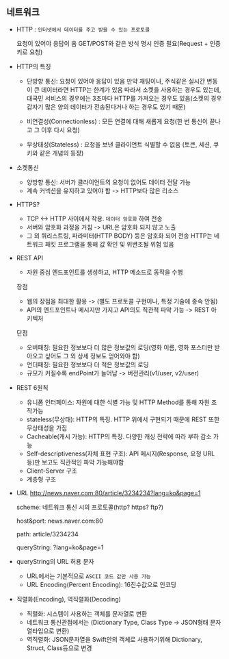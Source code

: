 ## 네트워크

* HTTP : `인터넷에서 데이터를 주고 받을 수 있는 프로토콜`

    요청이 있어야 응답이 옴
    GET/POST와 같은 방식 명시
    인증 필요(Request + 인증키로 요청)

* HTTP의 특징
    - 단방향 통신: 요청이 있어야 응답이 있음
        만약 채팅이나, 주식같은 실시간 변동이 큰 데이터라면 HTTP는 한계가 있음
        따라서 소켓을 사용하는 경우도 있는데, 대국민 서비스의 경우에는 3초마다 HTTP를 가져오는 경우도 있음(소켓의 경우 갑자기 많은 양의 데이터가 전송된다거나 하는 경우도 있기 때문)

    - 비연결성(Connectionless) : 모든 연결에 대해 새롭게 요청(한 번 통신이 끝나고 그 이후 다시 요청)
    - 무상태성(Stateless) : 요청을 보낸 클라이언트 식별할 수 없음 (토큰, 세션, 쿠키와 같은 개념의 등장)

* 소켓통신
    - 양방향 통신: 서버가 클라이언트의 요청이 없어도 데이터 전달 가능
    - 계속 커넥션을 유지하고 있어야 함 -> HTTP보다 많은 리소스

* HTTPS?
    - TCP <-> HTTP 사이에서 작용. `데이터 암호화` 하여 전송
    - 서버와 암호화 과정을 거침 -> URL은 암호화 되지 않고 노출
    - 그 외 쿼리스트링, 파라미터(HTTP BODY) 등은 암호화 되어 전송
       HTTP는 네트워크 패킷 프로그램을 통해 값 확인 및 위변조될 위험 있음

* REST API
    - 자원 중심 엔드포인트를 생성하고, HTTP 메소드로 동작을 수행

    장점 
    - 웹의 장점을 최대한 활용 -> (별도 프로토콜 구현이나, 특정 기술에 종속 안됨)
    - API의 엔드포인트나 메시지만 가지고 API의도 직관적 파악 가능 -> REST 아키텍처

    단점
    - 오버패칭: 필요한 정보보다 더 많은 정보값의 로딩(영화 이름, 영화 포스터만 받아오고 싶어도 그 외 상세 정보도 얻어와야 함)
    - 언더패칭: 필요한 정보보다 더 적은 정보값의 로딩
    - 규모가 커질수록 endPoint가 늘어남 -> 버전관리(v1/user, v2/user)

* REST 6원칙
    - 유니폼 인터페이스: 자원에 대한 식별 가능 및 HTTP Method를 통해 자원 조작가능
    - stateless(무상태): HTTP의 특징. HTTP 위에서 구현되기 때문에 REST 또한 무상태성을 가짐
    - Cacheable(캐시 가능): HTTP의 특징. 다양한 캐싱 전략에 따라 부하 감소 가능
    - Self-descriptiveness(자체 표현 구조): API 메시지(Response, 요청 URL 등)만 보고도 직관적인 파악 가능해야함
    - Client-Server 구조
    - 계층형 구조

* URL
    http://news.naver.com:80/article/3234234?lang=ko&page=1 

    scheme: 네트워크 통신 시의 프로토콜(http? https? ftp?)
  
    host&port: news.naver.com:80
  
    path: article/3234234
  
    queryString: ?lang=ko&page=1
    
* queryString의 URL 허용 문자

     - URL에서는 기본적으로 `ASCII 코드 값만 사용 가능`
     - URL Encoding(Percent Encoding): 16진수값으로 인코딩

* 직렬화(Encoding), 역직렬화(Decoding)

    - 직렬화: 시스템이 사용하는 객체를 문자열로 변환
     - 네트워크 통신관점에서는 (Dictionary Type, Class Type -> JSON형태 문자열타입으로 변환)
    - 역직렬화: JSON문자열을 Swift안의 객체로 사용하기위해 Dictionary, Struct, Class등으로 변경
